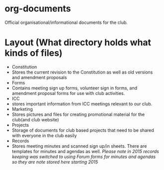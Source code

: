 # org-documents
Official organisational/informational documents for the club.

# Layout (What directory holds what kinds of files)
- Constitution
 - Stores the current revision to the Constitution as well as old versions and amendment proposals
- Forms
 - Contains meeting sign up forms, volunteer sign in forms, and amendment proposal forms for use with club activities.
- ICC
 - stores important information from ICC meetings relevant to our club.
- Marketing
 - Stores pictures and files for creating promotional material for the club(and club website)
- Projects
 - Storage of documents for club based projects that need to be shared with everyone in the club easily
- Records
 - Stores meeting minutes and scanned sign up/in sheets. There are templates for minutes and agendas as well. *Please note in 2015 records keeping was switched to using Forum forms for minutes and agendas so they are note stored here starting 2015*
